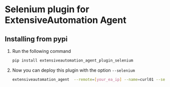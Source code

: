 # Selenium plugin for ExtensiveAutomation Agent

Installing from pypi
--------------------

1. Run the following command

    ```bash
    pip install extensiveautomation_agent_plugin_selenium
    ```
    
2. Now you can deploy this plugin with the option `--selenium`


    ```bash
    extensiveautomation_agent  --remote=[your_ea_ip] --name=curl01 --selenium
    ```
